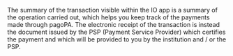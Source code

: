 The summary of the transaction visible within the IO app is a summary of the operation carried out, which helps you keep track of the payments made through pagoPA.
The electronic receipt of the transaction is instead the document issued by the PSP (Payment Service Provider) which certifies the payment and which will be provided to you by the institution and / or the PSP.